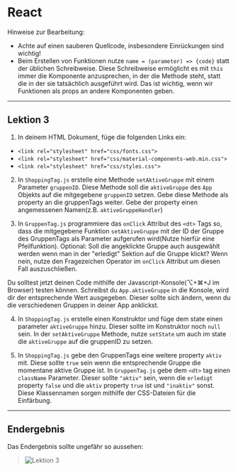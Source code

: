 # React
Hinweise zur Bearbeitung:
- Achte auf einen sauberen Quellcode, insbesondere Einrückungen sind wichtig!
- Beim Erstellen von Funktionen nutze `name = (parameter) => {code}` statt der üblichen Schreibweise. Diese Schreibweise ermöglicht es mit `this` immer die 
Komponente anzusprechen, in der die Methode steht, statt die in der sie tatsächlich ausgeführt wird. Das ist wichtig, wenn wir Funktionen als props an andere Komponenten geben.
---
## Lektion 3

1. In deinem HTML Dokument, füge die folgenden Links ein:
-    `<link rel="stylesheet" href="css/fonts.css">`
-    `<link rel="stylesheet" href="css/material-components-web.min.css">`
-    `<link rel="stylesheet" href="css/styles.css">`

2. In `ShoppingTag.js` erstelle eine Methode `setAktiveGruppe` mit einem Parameter `gruppenID`. Diese Methode soll die `aktiveGruppe` des `App` Objekts auf die mitgegebene `gruppenID` setzen. Gebe diese Methode als property an die gruppenTags weiter. Gebe der property einen angemessenen Namen(z.B. `aktiveGruppeHandler`)

3. In `GruppenTag.js` programmiere das `onClick` Attribut des `<dt>` Tags so, dass die mitgegebene Funktion `setAktiveGruppe` mit der ID der Gruppe des GruppenTags als Parameter aufgerufen wird(Nutze hierfür eine Pfeilfunktion). Optional: Soll die angeklickte Gruppe auch ausgewählt werden wenn man in der "erledigt" Sektion auf die Gruppe klickt? Wenn nein, nutze den Fragezeichen Operator im `onClick` Attribut um diesen Fall auszuschließen.

Du solltest jetzt deinen Code mithilfe der Javascript-Konsole(⌥+⌘+J im Browser) testen können. Schreibst du `App.aktiveGruppe` in die Konsole, wird dir der entsprechende Wert ausgegeben.
Dieser sollte sich ändern, wenn du die verschiedenen Gruppen in deiner App anklickst.

4. In `ShoppingTag.js` erstelle einen Konstruktor und füge dem state einen parameter `aktiveGruppe` hinzu. Dieser sollte im Konstruktor noch `null` sein.  In der `setAktiveGruppe` Methode, nutze `setState` um auch im state die `aktiveGruppe` auf die gruppenID zu setzen.

5. In `ShoppingTag.js` gebe den GruppenTags eine weitere property `aktiv` mit. Diese sollte `true` sein wenn die entsprechende Gruppe die momentane aktive Gruppe ist. In `GruppenTag.js` gebe dem `<dt>` tag einen `className` Parameter. Dieser sollte `"aktiv"` sein, wenn die `erledigt` property `false` und die `aktiv` property `true` ist und `"inaktiv"` sonst. Diese Klassennamen sorgen mithilfe der CSS-Dateien für die Einfärbung.
---

## Endergebnis
Das Endergebnis sollte ungefähr so aussehen:  
>![Lektion 3](../../img/lösungsBilder/lektion3.png)